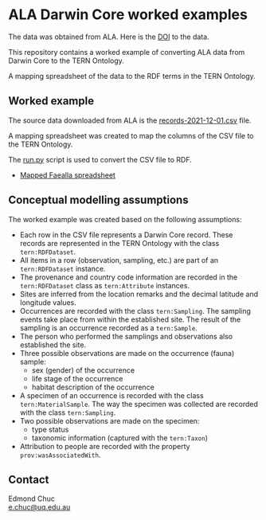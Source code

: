 # ALA Darwin Core worked examples

The data was obtained from ALA. Here is the [DOI](https://doi.org/10.26197/ala.26fdc11f-107e-45fa-9aab-3aead9083137) to the data.

This repository contains a worked example of converting ALA data from Darwin Core to the TERN Ontology.

A mapping spreadsheet of the data to the RDF terms in the TERN Ontology.

## Worked example

The source data downloaded from ALA is the [records-2021-12-01.csv](records-2021-12-01.csv) file.

A mapping spreadsheet was created to map the columns of the CSV file to the TERN Ontology.

The [run.py](run.py) script is used to convert the CSV file to RDF.

- [Mapped Faealla spreadsheet](https://docs.google.com/spreadsheets/d/1p3scX7z6wPQ0vtG-Bo_yoYcvRRs8muGm/edit?usp=sharing&ouid=108129827562056706312&rtpof=true&sd=true)

## Conceptual modelling assumptions

The worked example was created based on the following assumptions:

- Each row in the CSV file represents a Darwin Core record. These records are represented in the TERN Ontology with the class `tern:RDFDataset`.
- All items in a row (observation, sampling, etc.) are part of an `tern:RDFDataset` instance.
- The provenance and country code information are recorded in the `tern:RDFDataset` class as `tern:Attribute` instances.
- Sites are inferred from the location remarks and the decimal latitude and longitude values.
- Occurrences are recorded with the class `tern:Sampling`. The sampling events take place from within the established site. The result of the sampling is an occurrence recorded as a `tern:Sample`.
- The person who performed the samplings and observations also established the site.
- Three possible observations are made on the occurrence (fauna) sample:
  - sex (gender) of the occurrence
  - life stage of the occurrence
  - habitat description of the occurrence
- A specimen of an occurrence is recorded with the class `tern:MaterialSample`. The way the specimen was collected are recorded with the class `tern:Sampling`.
- Two possible observations are made on the specimen:
  - type status
  - taxonomic information (captured with the `tern:Taxon`)
- Attribution to people are recorded with the property `prov:wasAssociatedWith`.

## Contact

Edmond Chuc  
e.chuc@uq.edu.au
